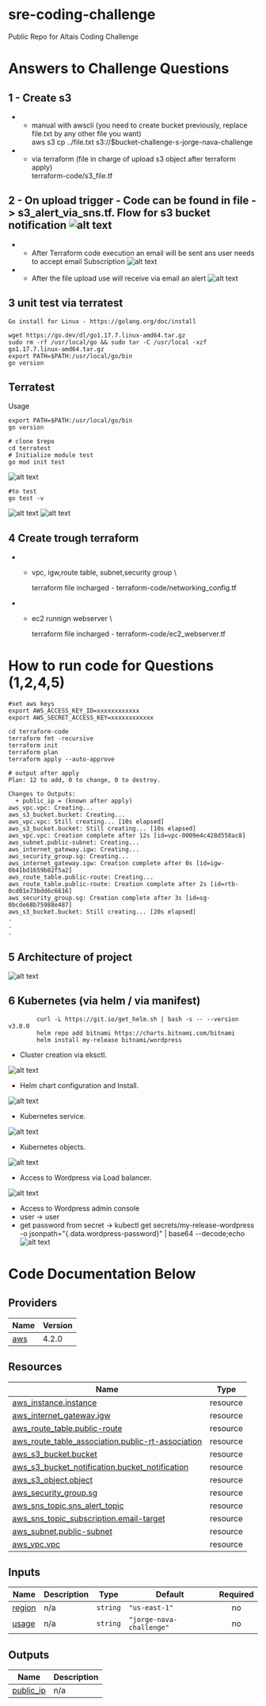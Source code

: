 # sre-coding-challenge
Public Repo for Altais Coding Challenge

# Answers to Challenge Questions
## 1 - Create s3 
* * manual with awscli (you need to create bucket previously, replace file.txt by any other file you want)  \
    aws s3 cp ../file.txt  s3://$bucket-challenge-s-jorge-nava-challenge
* * via terraform (file in charge of upload s3 object after terraform apply) \
 terraform-code/s3_file.tf
 
## 2 - On upload trigger - Code can be found in file ->  s3_alert_via_sns.tf. Flow for s3 bucket notification ![alt text](./images/s3-flow.PNG "sns")
* * After Terraform code execution an email will be sent ans user needs to accept email Subscription ![alt text](./images/sns-subscription.PNG "sns")
* *  After the file upload use will receive via email an alert  ![alt text](./images/email-alert.png "alert")

## 3 unit test via terratest
```
Go install for Linux - https://golang.org/doc/install

wget https://go.dev/dl/go1.17.7.linux-amd64.tar.gz
sudo rm -rf /usr/local/go && sudo tar -C /usr/local -xzf go1.17.7.linux-amd64.tar.gz
export PATH=$PATH:/usr/local/go/bin
go version
```

## Terratest 
Usage
```
export PATH=$PATH:/usr/local/go/bin
go version

# clone $repo
cd terratest 
# Initialize module test
go mod init test
```
![alt text](./images/TERRATEST0.png "test")

```
#to test 
go test -v
 ```
 ![alt text](./images/TERRATEST1.png "test")
 ![alt text](./images/TERRATEST2.PNG "test")
 
## 4 Create trough terraform
* * vpc, igw,route table, subnet,security group \

    terraform file incharged  - terraform-code/networking_config.tf

* * ec2 runnign webserver \

    terraform file incharged  - terraform-code/ec2_webserver.tf 
    
# How to run code for Questions (1,2,4,5)
```
#set aws keys
export AWS_ACCESS_KEY_ID=xxxxxxxxxxxx
export AWS_SECRET_ACCESS_KEY=xxxxxxxxxxxx

cd terraform-code
terraform fmt -recursive
terraform init
terraform plan
terraform apply --auto-approve

# output after apply
Plan: 12 to add, 0 to change, 0 to destroy.

Changes to Outputs:
  + public_ip = (known after apply)
aws_vpc.vpc: Creating...
aws_s3_bucket.bucket: Creating...
aws_vpc.vpc: Still creating... [10s elapsed]
aws_s3_bucket.bucket: Still creating... [10s elapsed]
aws_vpc.vpc: Creation complete after 12s [id=vpc-0009e4c428d558ac8]
aws_subnet.public-subnet: Creating...
aws_internet_gateway.igw: Creating...
aws_security_group.sg: Creating...
aws_internet_gateway.igw: Creation complete after 0s [id=igw-0b41bd1659b82f5a2]
aws_route_table.public-route: Creating...
aws_route_table.public-route: Creation complete after 2s [id=rtb-0cd01e73bdd6c6616]
aws_security_group.sg: Creation complete after 3s [id=sg-0bcde68b75988e487]
aws_s3_bucket.bucket: Still creating... [20s elapsed]
.
.
.
```
## 5 Architecture of project
![alt text](./images/sre-challenge-diagram.drawio.png "architecture")
## 6  Kubernetes (via helm / via manifest)
```
        curl -L https://git.io/get_helm.sh | bash -s -- --version v3.0.0
        helm repo add bitnami https://charts.bitnami.com/bitnami
        helm install my-release bitnami/wordpress 
```

 * Cluster creation via eksctl.

![alt text](./images/kubernets-workpress-install-helm.png "")

 * Helm chart configuration  and Install.

![alt text](./images/kubernets-workpress-install-helm1.png "")

 * Kubernetes service.

![alt text](./images/kubernets-workpress-install-helm2.png "")

 * Kubernetes objects.

![alt text](./images/kubernets-workpress-install-helm2.5.png "")

 * Access to Wordpress via Load balancer.

![alt text](./images/kubernets-workpress-install-helm3.png "")
 * Access to Wordpress admin console
 * user -> user
 * get password from secret   -> kubectl get secrets/my-release-wordpress -o jsonpath="{.data.wordpress-password}" | base64 --decode;echo
![alt text](./images/kubernets-workpress-install-helm4.png "")

# Code Documentation Below




## Providers

| Name | Version |
|------|---------|
| <a name="provider_aws"></a> [aws](#provider\_aws) | 4.2.0 |

## Resources

| Name | Type |
|------|------|
| [aws_instance.instance](https://registry.terraform.io/providers/hashicorp/aws/latest/docs/resources/instance) | resource |
| [aws_internet_gateway.igw](https://registry.terraform.io/providers/hashicorp/aws/latest/docs/resources/internet_gateway) | resource |
| [aws_route_table.public-route](https://registry.terraform.io/providers/hashicorp/aws/latest/docs/resources/route_table) | resource |
| [aws_route_table_association.public-rt-association](https://registry.terraform.io/providers/hashicorp/aws/latest/docs/resources/route_table_association) | resource |
| [aws_s3_bucket.bucket](https://registry.terraform.io/providers/hashicorp/aws/latest/docs/resources/s3_bucket) | resource |
| [aws_s3_bucket_notification.bucket_notification](https://registry.terraform.io/providers/hashicorp/aws/latest/docs/resources/s3_bucket_notification) | resource |
| [aws_s3_object.object](https://registry.terraform.io/providers/hashicorp/aws/latest/docs/resources/s3_object) | resource |
| [aws_security_group.sg](https://registry.terraform.io/providers/hashicorp/aws/latest/docs/resources/security_group) | resource |
| [aws_sns_topic.sns_alert_topic](https://registry.terraform.io/providers/hashicorp/aws/latest/docs/resources/sns_topic) | resource |
| [aws_sns_topic_subscription.email-target](https://registry.terraform.io/providers/hashicorp/aws/latest/docs/resources/sns_topic_subscription) | resource |
| [aws_subnet.public-subnet](https://registry.terraform.io/providers/hashicorp/aws/latest/docs/resources/subnet) | resource |
| [aws_vpc.vpc](https://registry.terraform.io/providers/hashicorp/aws/latest/docs/resources/vpc) | resource |

## Inputs

| Name | Description | Type | Default | Required |
|------|-------------|------|---------|:--------:|
| <a name="input_region"></a> [region](#input\_region) | n/a | `string` | `"us-east-1"` | no |
| <a name="input_usage"></a> [usage](#input\_usage) | n/a | `string` | `"jorge-nava-challenge"` | no |

## Outputs

| Name | Description |
|------|-------------|
| <a name="output_public_ip"></a> [public\_ip](#output\_public\_ip) | n/a |
